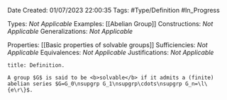 <div class="topSpace"></div>

Date Created: 01/07/2023 22:00:35
Tags: #Type/Definition #In_Progress

Types: <i>Not Applicable</i>
Examples: [[Abelian Group]]
Constructions: <i>Not Applicable</i>
Generalizations: <i>Not Applicable</i>

Properties: [[Basic properties of solvable groups]]
Sufficiencies: <i>Not Applicable</i>
Equivalences: <i>Not Applicable</i>
Justifications: <i>Not Applicable</i>

``` ad-Definition
title: Definition.

A group $G$ is said to be <b>solvable</b> if it admits a (finite) abelian series $G=G_0\nsupgrp G_1\nsupgrp\cdots\nsupgrp G_n=\l\{e\r\}$.

```
